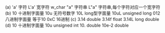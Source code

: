 (a)
'a' 字符
L'a' 宽字符 w_char
"a" 字符串
L"a" 字符串,每个字符对应一个宽字符
(b)
10 十进制字面量
10u 无符号数字
10L long型字面量
10uL unsigned long
012 八进制字面量 等于10
0xC 16进制
(c)
3.14 double
3.14f float
3.14L long double
(d)
10 十进制字面量
10u unsigned int
10. double
10e-2  double 